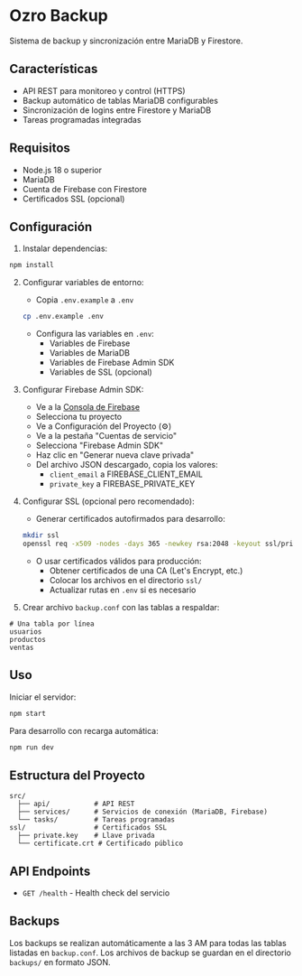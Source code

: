 # Ozro Backup

Sistema de backup y sincronización entre MariaDB y Firestore.

## Características

- API REST para monitoreo y control (HTTPS)
- Backup automático de tablas MariaDB configurables
- Sincronización de logins entre Firestore y MariaDB
- Tareas programadas integradas

## Requisitos

- Node.js 18 o superior
- MariaDB
- Cuenta de Firebase con Firestore
- Certificados SSL (opcional)

## Configuración

1. Instalar dependencias:
```bash
npm install
```

2. Configurar variables de entorno:
   - Copia `.env.example` a `.env`
   ```bash
   cp .env.example .env
   ```
   - Configura las variables en `.env`:
     - Variables de Firebase
     - Variables de MariaDB
     - Variables de Firebase Admin SDK
     - Variables de SSL (opcional)

3. Configurar Firebase Admin SDK:
   - Ve a la [Consola de Firebase](https://console.firebase.google.com/)
   - Selecciona tu proyecto
   - Ve a Configuración del Proyecto (⚙️)
   - Ve a la pestaña "Cuentas de servicio"
   - Selecciona "Firebase Admin SDK"
   - Haz clic en "Generar nueva clave privada"
   - Del archivo JSON descargado, copia los valores:
     - `client_email` a FIREBASE_CLIENT_EMAIL
     - `private_key` a FIREBASE_PRIVATE_KEY

4. Configurar SSL (opcional pero recomendado):
   - Generar certificados autofirmados para desarrollo:
   ```bash
   mkdir ssl
   openssl req -x509 -nodes -days 365 -newkey rsa:2048 -keyout ssl/private.key -out ssl/certificate.crt
   ```
   - O usar certificados válidos para producción:
     - Obtener certificados de una CA (Let's Encrypt, etc.)
     - Colocar los archivos en el directorio `ssl/`
     - Actualizar rutas en `.env` si es necesario

5. Crear archivo `backup.conf` con las tablas a respaldar:
```
# Una tabla por línea
usuarios
productos
ventas
```

## Uso

Iniciar el servidor:
```bash
npm start
```

Para desarrollo con recarga automática:
```bash
npm run dev
```

## Estructura del Proyecto

```
src/
  ├── api/           # API REST
  ├── services/      # Servicios de conexión (MariaDB, Firebase)
  └── tasks/         # Tareas programadas
ssl/                 # Certificados SSL
  ├── private.key    # Llave privada
  └── certificate.crt # Certificado público
```

## API Endpoints

- `GET /health` - Health check del servicio

## Backups

Los backups se realizan automáticamente a las 3 AM para todas las tablas listadas en `backup.conf`.
Los archivos de backup se guardan en el directorio `backups/` en formato JSON. 